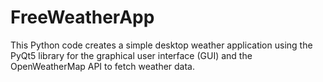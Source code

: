 # FreeWeatherApp
This Python code creates a simple desktop weather application using the PyQt5 library for the graphical user interface (GUI) and the OpenWeatherMap API to fetch weather data.
